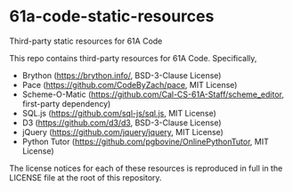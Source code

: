 # 61a-code-static-resources
Third-party static resources for 61A Code

This repo contains third-party resources for 61A Code. Specifically,
 - Brython (https://brython.info/, BSD-3-Clause License)
 - Pace (https://github.com/CodeByZach/pace, MIT License)
 - Scheme-O-Matic (https://github.com/Cal-CS-61A-Staff/scheme_editor, first-party dependency)
 - SQL.js (https://github.com/sql-js/sql.js, MIT License)
 - D3 (https://github.com/d3/d3, BSD-3-Clause License)
 - jQuery (https://github.com/jquery/jquery, MIT License)
 - Python Tutor (https://github.com/pgbovine/OnlinePythonTutor, MIT License)
 
The license notices for each of these resources is reproduced in full in the LICENSE file at the root of this repository.

